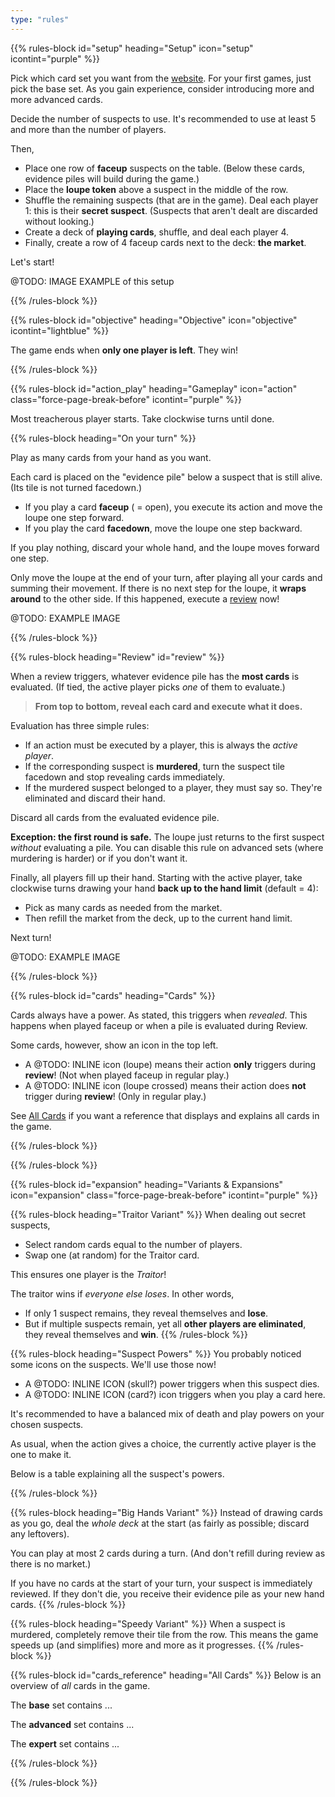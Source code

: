 ```yaml
---
type: "rules"
---
```


{{% rules-block id="setup" heading="Setup" icon="setup" icontint="purple" %}}

Pick which card set you want from the [website](https://pandaqi.com/hasty-accusations/). For your first games, just pick the base set. As you gain experience, consider introducing more and more advanced cards.

Decide the number of suspects to use. It's recommended to use at least 5 and more than the number of players.

Then,
* Place one row of **faceup** suspects on the table. (Below these cards, evidence piles will build during the game.)
* Place the **loupe token** above a suspect in the middle of the row.
* Shuffle the remaining suspects (that are in the game). Deal each player 1: this is their **secret suspect**. (Suspects that aren't dealt are discarded without looking.)
* Create a deck of **playing cards**, shuffle, and deal each player 4.
* Finally, create a row of 4 faceup cards next to the deck: **the market**.

Let's start!

@TODO: IMAGE EXAMPLE of this setup

{{% /rules-block %}}

{{% rules-block id="objective" heading="Objective" icon="objective" icontint="lightblue" %}}

The game ends when **only one player is left**. They win!

{{% /rules-block %}}

{{% rules-block id="action_play" heading="Gameplay" icon="action" class="force-page-break-before" icontint="purple" %}}

Most treacherous player starts. Take clockwise turns until done.

{{% rules-block heading="On your turn" %}}

Play as many cards from your hand as you want.

Each card is placed on the "evidence pile" below a suspect that is still alive. (Its tile is not turned facedown.)

* If you play a card **faceup** ( = open), you execute its action and move the loupe one step forward.
* If you play the card **facedown**, move the loupe one step backward.

If you play nothing, discard your whole hand, and the loupe moves forward one step.

Only move the loupe at the end of your turn, after playing all your cards and summing their movement. If there is no next step for the loupe, it **wraps around** to the other side. If this happened, execute a [review](#review) now!

@TODO: EXAMPLE IMAGE

{{% /rules-block %}}

{{% rules-block heading="Review" id="review" %}}

When a review triggers, whatever evidence pile has the **most cards** is evaluated. (If tied, the active player picks _one_ of them to evaluate.)

> **From top to bottom, reveal each card and execute what it does.** 

Evaluation has three simple rules:
* If an action must be executed by a player, this is always the _active player_.
* If the corresponding suspect is **murdered**, turn the suspect tile facedown and stop revealing cards immediately.
* If the murdered suspect belonged to a player, they must say so. They're eliminated and discard their hand.

Discard all cards from the evaluated evidence pile.

**Exception: the first round is safe.** The loupe just returns to the first suspect _without_ evaluating a pile. You can disable this rule on advanced sets (where murdering is harder) or if you don't want it.

Finally, all players fill up their hand. Starting with the active player, take clockwise turns drawing your hand **back up to the hand limit** (default = 4):
* Pick as many cards as needed from the market.
* Then refill the market from the deck, up to the current hand limit.

Next turn!

@TODO: EXAMPLE IMAGE

{{% /rules-block %}}

{{% rules-block id="cards" heading="Cards" %}}

Cards always have a power. As stated, this triggers when _revealed_. This happens when played faceup or when a pile is evaluated during Review.

Some cards, however, show an icon in the top left.

* A @TODO: INLINE icon (loupe) means their action **only** triggers during **review**! (Not when played faceup in regular play.)
* A @TODO: INLINE icon (loupe crossed) means their action does **not** trigger during **review**! (Only in regular play.)

See [All Cards](#cards_reference) if you want a reference that displays and explains all cards in the game.

{{% /rules-block %}}

{{% /rules-block %}}

{{% rules-block id="expansion" heading="Variants & Expansions" icon="expansion" class="force-page-break-before" icontint="purple" %}}

{{% rules-block heading="Traitor Variant" %}}
When dealing out secret suspects, 
* Select random cards equal to the number of players.
* Swap one (at random) for the Traitor card.

This ensures one player is the _Traitor_!

The traitor wins if _everyone else loses_. In other words, 
* If only 1 suspect remains, they reveal themselves and **lose**.
* But if multiple suspects remain, yet all **other players are eliminated**, they reveal themselves and **win**.
{{% /rules-block %}}

{{% rules-block heading="Suspect Powers" %}}
You probably noticed some icons on the suspects. We'll use those now!

* A @TODO: INLINE ICON (skull?) power triggers when this suspect dies.
* A @TODO: INLINE ICON (card?) icon triggers when you play a card here.

It's recommended to have a balanced mix of death and play powers on your chosen suspects.

As usual, when the action gives a choice, the currently active player is the one to make it.

Below is a table explaining all the suspect's powers.

<div id="rules-table-suspect-powers"></div>

{{% /rules-block %}}

{{% rules-block heading="Big Hands Variant" %}}
Instead of drawing cards as you go, deal the _whole deck_ at the start (as fairly as possible; discard any leftovers). 

You can play at most 2 cards during a turn. (And don't refill during review as there is no market.)

If you have no cards at the start of your turn, your suspect is immediately reviewed. If they don't die, you receive their evidence pile as your new hand cards.
{{% /rules-block %}}

{{% rules-block heading="Speedy Variant" %}}
When a suspect is murdered, completely remove their tile from the row. This means the game speeds up (and simplifies) more and more as it progresses.
{{% /rules-block %}}

{{% rules-block id="cards_reference" heading="All Cards" %}}
Below is an overview of _all_ cards in the game.

The **base** set contains ...

<div id="rules-table-base"></div>

The **advanced** set contains ...

<div id="rules-table-advanced"></div>

The **expert** set contains ...

<div id="rules-table-expert"></div>
{{% /rules-block %}}

{{% /rules-block %}}